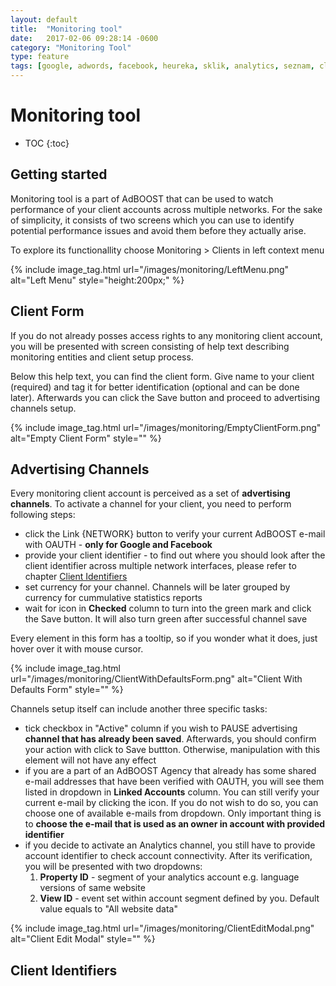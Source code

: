 ```yaml
---
layout: default
title:  "Monitoring tool"
date:   2017-02-06 09:28:14 -0600
category: "Monitoring Tool"
type: feature
tags: [google, adwords, facebook, heureka, sklik, analytics, seznam, client, account, performance, report, campaign, monitoring]
---
```


# Monitoring tool

* TOC
{:toc}

## Getting started

Monitoring tool is a part of AdBOOST that can be used to watch performance of your client accounts across multiple networks. For the sake of simplicity, it consists of two screens which you can use to identify potential performance issues and avoid them before they actually arise.

To explore its functionallity choose <i class="fa fa-area-chart"></i> Monitoring > <i class="fa fa-user"></i> Clients in left context menu<br/>

{% include image_tag.html url="/images/monitoring/LeftMenu.png" alt="Left Menu" style="height:200px;" %}

## Client Form

If you do not already posses access rights to any monitoring client account, you will be presented with screen consisting of help text describing monitoring entities and client setup process.

Below this help text, you can find the client form. Give name to your client (required) and tag it for better identification (optional and can be done later). Afterwards you can click the <span class="btn btn-sm btn-primary"><i class="fa fa-save"></i> Save</span> button and proceed to advertising channels setup.

{% include image_tag.html url="/images/monitoring/EmptyClientForm.png" alt="Empty Client Form" style="" %}

## Advertising Channels

Every monitoring client account is perceived as a set of **advertising channels**. To activate a channel for your client, you need to perform following steps:

- click the <span class="btn btn-sm btn-default"><i class="fa fa-link"></i> Link {NETWORK}</span> button to verify your current AdBOOST e-mail with OAUTH - **only for Google and Facebook**
- provide your client identifier - to find out where you should look after the client identifier across multiple network interfaces, please refer to chapter [Client Identifiers](#client-identifiers)
- set currency for your channel. Channels will be later grouped by currency for cummulative statistics reports
- wait for icon in **Checked** column to turn into the green <i class="glyphicon glyphicon-ok"></i> mark and click the Save button. It will also turn green after successful channel save

Every element in this form has a tooltip, so if you wonder what it does, just hover over it with mouse cursor.

{% include image_tag.html url="/images/monitoring/ClientWithDefaultsForm.png" alt="Client With Defaults Form" style="" %}

Channels setup itself can include another three specific tasks:

* tick checkbox in "Active" column if you wish to PAUSE advertising **channel that has already been saved**. Afterwards, you should confirm your action with click to Save buttton. Otherwise, manipulation with this element will not have any effect
* if you are a part of an AdBOOST Agency that already has some shared e-mail addresses that have been verified with OAUTH, you will see them listed in dropdown in **Linked Accounts** column. You can still verify your current e-mail by clicking the <i class="fa fa-plus"></i> icon. If you do not wish to do so, you can choose one of available e-mails from dropdown. Only important thing is to **choose the e-mail that is used as an owner in account with provided identifier**
* if you decide to activate an Analytics channel, you still have to provide account identifier to check account connectivity. After its verification, you will be presented with two dropdowns:
    1. **Property ID** - segment of your analytics account e.g. language versions of same website
    2. **View ID** - event set within account segment defined by you. Default value equals to "All website data"

{% include image_tag.html url="/images/monitoring/ClientEditModal.png" alt="Client Edit Modal" style="" %}

## Client Identifiers


